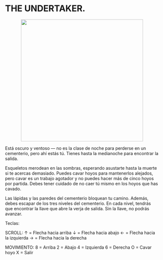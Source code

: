 # THE UNDERTAKER.


<p align="center">
<img src="https://github.com/user-attachments/assets/5a80ad0b-c104-4a5a-9f6f-d01064bb004c" width="400">
</p>
<p align="center">




Está oscuro y ventoso — no es la clase de noche para perderse en un cementerio, pero ahí estás tú.
Tienes hasta la medianoche para encontrar la salida.

Esqueletos merodean en las sombras, esperando asustarte hasta la muerte si te acercas demasiado.
Puedes cavar hoyos para mantenerlos alejados, pero cavar es un trabajo agotador y no puedes hacer más de cinco hoyos por partida.
Debes tener cuidado de no caer tú mismo en los hoyos que has cavado.

Las lápidas y las paredes del cementerio bloquean tu camino.
Además, debes escapar de los tres niveles del cementerio. En cada nivel, tendrás que encontrar la llave que abre la verja de salida.
Sin la llave, no podrás avanzar.

Teclas:

SCROLL:
	↑ = Flecha hacia arriba
	↓ = Flecha hacia abajo
	← = Flecha hacia la izquierda
	→ = Flecha hacia la derecha

MOVIMIENTO:
	8 = Arriba
	2 = Abajo
	4 = Izquierda
	6 = Derecha
	O = Cavar hoyo
	X = Salir

